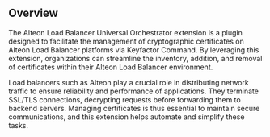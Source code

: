 ## Overview

The Alteon Load Balancer Universal Orchestrator extension is a plugin designed to facilitate the management of cryptographic certificates on Alteon Load Balancer platforms via Keyfactor Command. By leveraging this extension, organizations can streamline the inventory, addition, and removal of certificates within their Alteon Load Balancer environment.

Load balancers such as Alteon play a crucial role in distributing network traffic to ensure reliability and performance of applications. They terminate SSL/TLS connections, decrypting requests before forwarding them to backend servers. Managing certificates is thus essential to maintain secure communications, and this extension helps automate and simplify these tasks.

